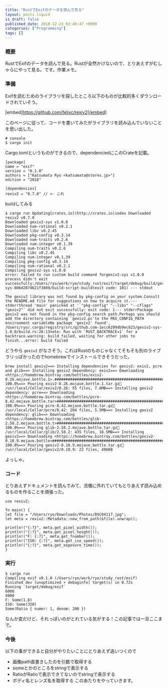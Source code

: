 ```yaml
---
title: "RustでExifのデータを読んで見る"
layout: posts.liquid
is_draft: false
published_date: 2018-12-23 03:40:47 +0900
categories: ["Programming"]
tags: []
---
```


### 概要
RustでExifのデータを読んで見る。Rustが全然かけないので、とりあえずがむしゃらにやって見る。です。作業メモ。

### 準備
Exifを読むためのライブラリを探したところ以下のものが比較的多くダウンロードされていそう。

[embed]https://github.com/felixc/rexiv2[/embed]

このページに従って、コードを書いてみたがライブラリを読み込んでいないことを思い出した。

    # console
    $ cargo init

Cargo.tomlというものができるので、dependenciedにこのCrateを記載。

    [package]
    name = "exif"
    version = "0.1.0"
    authors = ["Katsumata Ryo <katsumata@stores.jp>"]
    edition = "2018"
    
    [dependencies]
    rexiv2 = "0.7.0" // <- これ

buildしてみる

    $ cargo run Updating[crates.io](http://crates.io)index Downloaded rexiv2 v0.7.0
    Downloaded gexiv2-sys v1.0.0
    Downloaded num-rational v0.2.1
    Downloaded libc v0.2.45
    Downloaded pkg-config v0.3.14
    Downloaded num-traits v0.2.6
    Downloaded num-integer v0.1.39
    Compiling num-traits v0.2.6
    Compiling libc v0.2.45
    Compiling num-integer v0.1.39
    Compiling pkg-config v0.3.14
    Compiling num-rational v0.2.1
    Compiling gexiv2-sys v1.0.0
    error: failed to run custom build command forgexiv2-sys v1.0.0
    process didn't exit successfully:/Users/ryo/work/ryo/study_rust/exif/target/debug/build/gexiv2-sys-806d287d621f3889/build-script-build(exit code: 101) --- stdout

    The gexiv2 library was not found by pkg-config on your system.Consult the README.md file for suggestions on how to acquire it.--- stderrthread 'main' panicked at '`"pkg-config" "--libs" "--cflags" "gexiv2"` did not exit successfully: exit code: 1--- stderrPackage gexiv2 was not found in the pkg-config search path.Perhaps you should add the directory containing `gexiv2.pc'to the PKG_CONFIG_PATH environment variableNo package 'gexiv2' found', /Users/ryo/.cargo/registry/src/github.com-1ecc6299db9ec823/gexiv2-sys-1.0.0/build.rs:28:13note: Run with `RUST_BACKTRACE=1` for a backtrace.warning: build failed, waiting for other jobs to finish...error: build failed

どうやら `gexiv2` がなさそう。これはRustのものじゃなくてそもそも別のライブラリっぽかったのでhomebrewでインストールできそうだった。

    brew install gexiv2==> Installing dependencies for gexiv2: exiv2, pcre and glib==> Installing gexiv2 dependency: exiv2==> Downloading <https://homebrew.bintray.com/bottles/exiv2-0.26.mojave.bottle.1>.######################################################################## 100.0%==> Pouring exiv2-0.26.mojave.bottle.1.tar.gz🍺 /usr/local/Cellar/exiv2/0.26: 55 files, 7.6MB==> Installing gexiv2 dependency: pcre==> Downloading <https://homebrew.bintray.com/bottles/pcre-8.42.mojave.bottle.tar>######################################################################## 100.0%==> Pouring pcre-8.42.mojave.bottle.tar.gz🍺 /usr/local/Cellar/pcre/8.42: 204 files, 5.5MB==> Installing gexiv2 dependency: glib==> Downloading <https://homebrew.bintray.com/bottles/glib-2.58.2.mojave.bottle.t>######################################################################## 100.0%==> Pouring glib-2.58.2.mojave.bottle.tar.gz🍺 /usr/local/Cellar/glib/2.58.2: 435 files, 18.5MB==> Installing gexiv2==> Downloading <https://homebrew.bintray.com/bottles/gexiv2-0.10.9.mojave.bottle>######################################################################## 100.0%==> Pouring gexiv2-0.10.9.mojave.bottle.tar.gz🍺 /usr/local/Cellar/gexiv2/0.10.9: 22 files, 496KB

よっしゃ。

### コード
とりあえずドキュメントを読んでみて、流儀に外れていてもとりあえず読み込めるものを作ることを頑張った。

    use rexiv2;
    
    fn main() {
    let file = "/Users/ryo/Downloads/Photos/DSC04117.jpg";
    let meta = rexiv2::Metadata::new_from_path(&file).unwrap();
    
    println!("{:?}", meta.get_pixel_width());
    println!("{:?}", meta.get_pixel_height());
    println!("F: {:?}", meta.get_fnumber());
    println!("ISO: {:?}", meta.get_iso_speed());
    println!("{:?}", meta.get_exposure_time());
    }

### 実行
    $ cargo run
    Compiling exif v0.1.0 (/Users/ryo/work/ryo/study_rust/exif)
    Finished dev [unoptimized + debuginfo] target(s) in 0.72s
    Running `target/debug/exif`
    6000
    4000
    F: Some(1.8)
    ISO: Some(320)
    Some(Ratio { numer: 1, denom: 200 })

なんか変だけど、それっぽいのがとれている気がする！この記事では一旦ここまで。

### 今後
以下の事ができると自分がやりたいことにとりあえず追いつくので

- 画像path直書きしたのを引数で取得する
- someとかのところをstringで表示する
- RatioがRatioで表示できてないのでstringで表示する
- ボディ名とレンズ名を取得する
このあたりをやっていきます。


